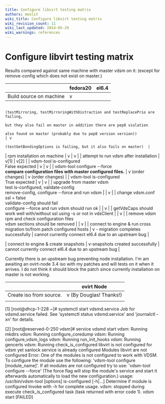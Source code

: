 ```yaml
---
title: Configure libvirt testing matrix
authors: moolit
wiki_title: Configure libvirt testing matrix
wiki_revision_count: 11
wiki_last_updated: 2014-05-29
wiki_warnings: references
---
```


# Configure libvirt testing matrix

Results compared against same machine with master vdsm on it: (except for remove-config which does not exist on master.)

|                                                                           | fedora20                                                                      | el6.4                                                           |
|---------------------------------------------------------------------------|-------------------------------------------------------------------------------|-----------------------------------------------------------------|
| Build source on machine                                                   | v                                                                             
                                                                             (testMirroring, testMirroringWithDistraction and testReplacePrio are failing,  
                                                                              but they also fail on master in addition there are pep8 violation             
                                                                             also found on master (probably due to pep8 version version))                   | v                                                               
                                                                                                                                                             (testGetBondingOptions is failing, but it also fails on master)  |
| rpm installation on machine                                               | v                                                                             | v                                                               |
| attempt to run vdsm after installation                                    | v[1]                                                                          | v[2]                                                            |
| vdsm-tool is-configured                                                   
 False expected                                                             | v                                                                             | v                                                               |
| vdsm-tool configure --force                                               
  **compare configuration files with master configured files.**             | v (order changes)                                                             | v (order changes)                                               |
| vdsm-tool is-configured                                                   
 True expected                                                              | v                                                                             | v                                                               |
| upgrade from master vdsm                                                  
 test is-configured, validate-config                                        
  remove-config, configure --force and run vdsm                             |                                                                               | v                                                               |
| change vdsm.conf ssl = false                                              
 validate-config should fail                                                
  configure --force and run vdsm should run ok                              |                                                                               | v                                                               |
| getVdsCaps should work well with/without ssl using -s or not in vdsClient |                                                                               | v                                                               |
| remove vdsm rpm and check configuration files                             
  vdsm sections should be removed                                           |                                                                               | v                                                               |
| connect to engine & run cross migration to/from patch configured hosts    | v - migration completes successfully                                          | cannot currently connect el6.4 due to an upstream bug           |

| connect to engine & create snapshots                                      | v-snapshots created successfully                                              | cannot currently connect el6.4 due to an upstream bug           |

Currently there is an upstream bug preventing node installation. I'm am awaiting an ovirt-node 3.4 iso with my patches and will tests on it when it arrives. I do not think it should block the patch since currently installation on master is not working.

|                         | ovirt Node              |
|-------------------------|-------------------------|
| Create iso from source. | v (By Douglas! Thanks!) |
|                         |                         |

<references/>

[1] [root@dhcp-1-228 ~]# systemctl start vdsmd.service
Job for vdsmd.service failed. See 'systemctl status vdsmd.service' and 'journalctl -xn' for details.

[2] [root@reserved-0-250 vdsm]# service vdsmd start
vdsm: Running mkdirs
vdsm: Running configure_coredump
vdsm: Running configure_vdsm_logs
vdsm: Running run_init_hooks
vdsm: Running gencerts
vdsm: Running check_is_configured
libvirt is not configured for vdsm yet
sanlock service is already configured
Modules libvirt are not configured
Error:
One of the modules is not configured to work with VDSM.
To configure the module use the following:
'vdsm-tool configure [module_name]'.
If all modules are not configured try to use:
'vdsm-tool configure --force'
(The force flag will stop the module's service and start it
afterwards automatically to load the new configuration.)
usage:
 /usr/bin/vdsm-tool [options] is-configured [-h|...]
 Determine if module is configured
 Invoke with -h for complete usage.
 vdsm: stopped during execute check_is_configured task (task returned with error code 1).
vdsm start [FAILED]
